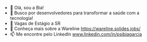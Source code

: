 - 👋 Olá, sou a Bia!
- 👀 Busco por desenvolvedores para transformar a saúde com a tecnologia!
- 🌱 Vagas de Estágio a SR
- 💞️ Conheça mais sobre a Wareline https://wareline.solides.jobs/
- 📫 Me encontre pelo LinkedIn www.linkedin.com/in/psibiagarcia

<!---
Bia-techrecruiter/Bia-techrecruiter is a ✨ special ✨ repository because its `README.md` (this file) appears on your GitHub profile.
You can click the Preview link to take a look at your changes.
--->
